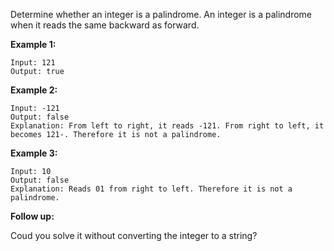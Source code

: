 Determine whether an integer is a palindrome. An integer is a palindrome when it reads the same backward as forward.

**Example 1:**
````
Input: 121
Output: true
````

**Example 2:**
````
Input: -121
Output: false
Explanation: From left to right, it reads -121. From right to left, it becomes 121-. Therefore it is not a palindrome.
````

**Example 3:**
````
Input: 10
Output: false
Explanation: Reads 01 from right to left. Therefore it is not a palindrome.
````

**Follow up:**

Coud you solve it without converting the integer to a string?